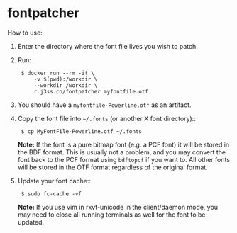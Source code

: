 # fontpatcher

How to use:

1. Enter the directory where the font file lives you wish to patch.
2. Run:

        $ docker run --rm -it \
            -v $(pwd):/workdir \
            --workdir /workdir \
            r.j3ss.co/fontpatcher myfontfile.otf

3. You should have a `myfontfile-Powerline.otf` as an artifact.
4. Copy the font file into ``~/.fonts`` (or another X font directory)::

        $ cp MyFontFile-Powerline.otf ~/.fonts

   **Note:** If the font is a pure bitmap font (e.g. a PCF font) it will be
   stored in the BDF format. This is usually not a problem, and you may
   convert the font back to the PCF format using ``bdftopcf`` if you want
   to. All other fonts will be stored in the OTF format regardless of the
   original format.

5. Update your font cache::

        $ sudo fc-cache -vf

   **Note:** If you use vim in rxvt-unicode in the client/daemon mode, you
   may need to close all running terminals as well for the font to be
   updated.
